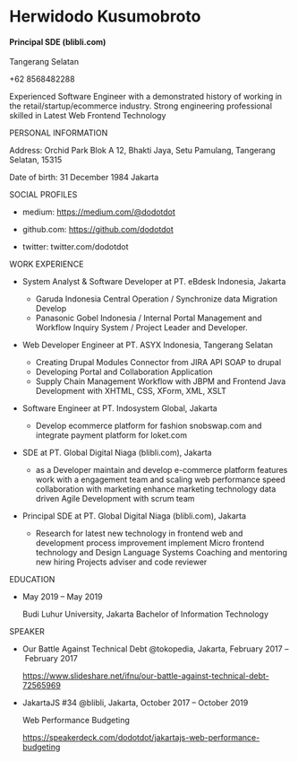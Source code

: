 # Herwidodo Kusumobroto
#### Principal SDE (blibli.com)

Tangerang Selatan

+62 8568482288

Experienced Software Engineer with a demonstrated history of working in the retail/startup/ecommerce industry. Strong engineering professional skilled in Latest Web Frontend Technology

PERSONAL INFORMATION

  Address: Orchid Park Blok A 12, Bhakti Jaya, Setu Pamulang, Tangerang Selatan, 15315
  
  Date of birth: 31 December 1984 Jakarta


SOCIAL PROFILES

  * medium: https://medium.com/@dodotdot
  
  * github.com: https://github.com/dodotdot
  
  * twitter: twitter.com/dodotdot

WORK EXPERIENCE

  * System Analyst & Software Developer at PT. eBdesk Indonesia, Jakarta
    - Garuda Indonesia Central Operation / Synchronize data Migration Develop
    - Panasonic Gobel Indonesia / Internal Portal Management and Workflow Inquiry System / Project Leader and Developer.
    

  * Web Developer Engineer at PT. ASYX Indonesia, Tangerang Selatan
    - Creating Drupal Modules Connector from JIRA API SOAP to drupal 
    - Developing Portal and Collaboration Application
    - Supply Chain Management Workflow with JBPM and Frontend Java Development with XHTML, CSS, XForm, XML, XSLT
    

  * Software Engineer at PT. Indosystem Global, Jakarta
    - Develop ecommerce platform for fashion snobswap.com and integrate payment platform for loket.com


  * SDE at PT. Global Digital Niaga (blibli.com), Jakarta
    - as a Developer maintain and develop e-commerce platform features
    work with a engagement team and scaling web performance speed
    collaboration with marketing enhance marketing technology data driven
    Agile Development with scrum team


  * Principal SDE at PT. Global Digital Niaga (blibli.com), Jakarta
    - Research for latest new technology in frontend web and development process improvement
    implement Micro frontend technology and Design Language Systems
    Coaching and mentoring new hiring
    Projects adviser and code reviewer


EDUCATION

  * May 2019 – May 2019

    Budi Luhur University, Jakarta Bachelor of Information Technology

SPEAKER

  * Our Battle Against Technical Debt @tokopedia, Jakarta, February 2017 – February 2017

    https://www.slideshare.net/ifnu/our-battle-against-technical-debt-72565969
  
  * JakartaJS #34 @blibli, Jakarta, October 2017 – October 2019

    Web Performance Budgeting
    
    https://speakerdeck.com/dodotdot/jakartajs-web-performance-budgeting
